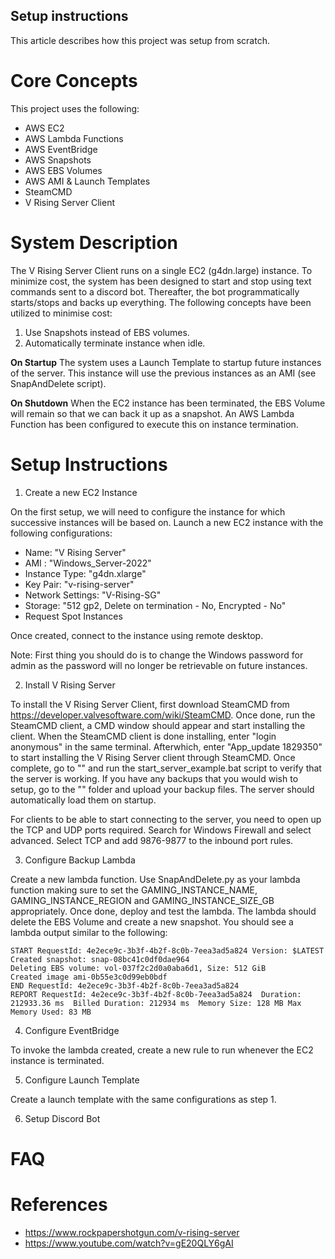## Setup instructions

This article describes how this project was setup from scratch.

# Core Concepts

This project uses the following:

-   AWS EC2
-   AWS Lambda Functions
-   AWS EventBridge
-   AWS Snapshots
-   AWS EBS Volumes
-   AWS AMI & Launch Templates
-   SteamCMD
-   V Rising Server Client

# System Description

The V Rising Server Client runs on a single EC2 (g4dn.large) instance. To minimize cost, the system has been designed to start and stop using text commands sent to a discord bot. Thereafter, the bot programmatically starts/stops and backs up everything. The following concepts have been utilized to minimise cost:

1. Use Snapshots instead of EBS volumes.
2. Automatically terminate instance when idle.

**On Startup**
The system uses a Launch Template to startup future instances of the server. This instance will use the previous instances as an AMI (see SnapAndDelete script).

**On Shutdown**
When the EC2 instance has been terminated, the EBS Volume will remain so that we can back it up as a snapshot. An AWS Lambda Function has been configured to execute this on instance termination.

# Setup Instructions

1. Create a new EC2 Instance

On the first setup, we will need to configure the instance for which successive instances will be based on.
Launch a new EC2 instance with the following configurations:

-   Name: "V Rising Server"
-   AMI : "Windows_Server-2022"
-   Instance Type: "g4dn.xlarge"
-   Key Pair: "v-rising-server"
-   Network Settings: "V-Rising-SG"
-   Storage: "512 gp2, Delete on termination - No, Encrypted - No"
-   Request Spot Instances

Once created, connect to the instance using remote desktop.

Note: First thing you should do is to change the Windows password for admin as the password will no longer be retrievable on future instances.

2. Install V Rising Server

To install the V Rising Server Client, first download SteamCMD from https://developer.valvesoftware.com/wiki/SteamCMD.
Once done, run the SteamCMD client, a CMD window should appear and start installing the client.
When the SteamCMD client is done installing, enter "login anonymous" in the same terminal.
Afterwhich, enter "App_update 1829350" to start installing the V Rising Server client through SteamCMD.
Once complete, go to "" and run the start_server_example.bat script to verify that the server is working.
If you have any backups that you would wish to setup, go to the "" folder and upload your backup files. The server should automatically load them on startup.

For clients to be able to start connecting to the server, you need to open up the TCP and UDP ports required.
Search for Windows Firewall and select advanced.
Select TCP and add 9876-9877 to the inbound port rules.

3. Configure Backup Lambda

Create a new lambda function. Use SnapAndDelete.py as your lambda function making sure to set the GAMING_INSTANCE_NAME, GAMING_INSTANCE_REGION and GAMING_INSTANCE_SIZE_GB appropriately. Once done, deploy and test the lambda. The lambda should delete the EBS Volume and create a new snapshot. You should see a lambda output similar to the following:

```
START RequestId: 4e2ece9c-3b3f-4b2f-8c0b-7eea3ad5a824 Version: $LATEST
Created snapshot: snap-08bc41c0df0dae964
Deleting EBS volume: vol-037f2c2d0a0aba6d1, Size: 512 GiB
Created image ami-0b55e3c0d99eb0bdf
END RequestId: 4e2ece9c-3b3f-4b2f-8c0b-7eea3ad5a824
REPORT RequestId: 4e2ece9c-3b3f-4b2f-8c0b-7eea3ad5a824	Duration: 212933.36 ms	Billed Duration: 212934 ms	Memory Size: 128 MB	Max Memory Used: 83 MB
```

4. Configure EventBridge

To invoke the lambda created, create a new rule to run whenever the EC2 instance is terminated.

5. Configure Launch Template

Create a launch template with the same configurations as step 1.

6. Setup Discord Bot

# FAQ

# References

-   https://www.rockpapershotgun.com/v-rising-server
-   https://www.youtube.com/watch?v=gE20QLY6gAI
